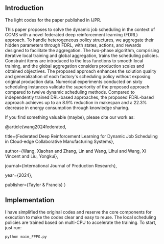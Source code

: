 ## Introduction

The light codes for the paper published in IJPR.

This paper proposes to solve the dynamic job scheduling in the context of CCMS with a novel federated deep reinforcement learning (FDRL) approach. To handle heterogeneous policy structures, we aggregate their hidden parameters through FDRL, with states, actions, and rewards designed to facilitate the aggregation. The two-phase algorithm, comprising iterative local training and global aggregation, trains the scheduling policies. Constraint items are introduced to the loss functions to smooth local training, and the global aggregation considers production scales and obtained objectives. The proposed approach enhances the solution quality and generalization of each factory's scheduling policy without exposing original production data. Numerical experiments conducted on sixty scheduling instances validate the superiority of the proposed approach compared to twelve dynamic scheduling methods. Compared to independently trained DRL-based approaches, the proposed FDRL-based approach achieves up to an 8.9\% reduction in makespan and a 22.3\% decrease in energy consumption through knowledge sharing.

If you find something valuable (maybe), please cite our work as:

@article{wang2024federated,

  title={Federated Deep Reinforcement Learning for Dynamic Job Scheduling in Cloud-edge Collaborative Manufacturing Systems},
  
  author={Wang, Xiaohan and Zhang, Lin and Wang, Lihui and Wang, Xi Vincent and Liu, Yongkui},
  
  journal={International Journal of Production Research},
  
  year={2024},
  
  publisher={Taylor \& Francis}
}

## Implementation
I have simplified the original codes and reserve the core components for execution to make the codes clear and easy to reuse. The local scheduling policies are trained based on multi-CPU to accelerate the training. To start, just run:
```python
python main_FPPO.py
```

